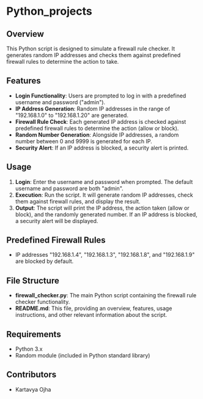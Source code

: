 # Python_projects

## Overview

This Python script is designed to simulate a firewall rule checker. It generates random IP addresses and checks them against predefined firewall rules to determine the action to take.

## Features
- **Login Functionality**: Users are prompted to log in with a predefined username and password ("admin").
- **IP Address Generation**: Random IP addresses in the range of "192.168.1.0" to "192.168.1.20" are generated.
- **Firewall Rule Check**: Each generated IP address is checked against predefined firewall rules to determine the action (allow or block).
- **Random Number Generation**: Alongside IP addresses, a random number between 0 and 9999 is generated for each IP.
- **Security Alert**: If an IP address is blocked, a security alert is printed.

## Usage
1. **Login**: Enter the username and password when prompted. The default username and password are both "admin".
2. **Execution**: Run the script. It will generate random IP addresses, check them against firewall rules, and display the result.
3. **Output**: The script will print the IP address, the action taken (allow or block), and the randomly generated number. If an IP address is blocked, a security alert will be displayed.

## Predefined Firewall Rules
- IP addresses "192.168.1.4", "192.168.1.3", "192.168.1.8", and "192.168.1.9" are blocked by default.

## File Structure
- **firewall_checker.py**: The main Python script containing the firewall rule checker functionality.
- **README.md**: This file, providing an overview, features, usage instructions, and other relevant information about the script.

## Requirements
- Python 3.x
- Random module (included in Python standard library)

## Contributors
- Kartavya Ojha
